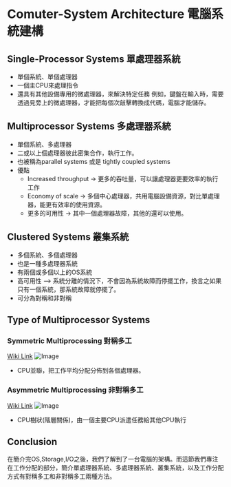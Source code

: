 # Comuter-System Architecture 電腦系統建構

## Single-Processor Systems 單處理器系統
- 單個系統、單個處理器
- 一個主CPU來處理指令
- 還具有其他設備專用的微處理器，來解決特定任務
    例如，鍵盤在輸入時，需要透過見旁上的微處理器，才能把每個次敲擊轉換成代碼，電腦才能儲存。


## Multiprocessor Systems 多處理器系統
- 單個系統、多處理器
- 二或以上個處理器彼此密集合作，執行工作。
- 也被稱為parallel systems 或是 tightly coupled systems
- 優點
  - Increased throughput -> 更多的吞吐量，可以讓處理器更要效率的執行工作
  - Economy of scale -> 多個中心處理器，共用電腦設備資源，對比單處理器，能更有效率的使用資源。
  - 更多的可用性 -> 其中一個處理器故障，其他的還可以使用。

## Clustered Systems 叢集系統
- 多個系統、多個處理器
- 也是一種多處理器系統
- 有兩個或多個以上的OS系統
- 高可用性 --> 系統分離的情況下，不會因為系統故障而停擺工作，換言之如果只有一個系統，那系統故障就停擺了。
- 可分為對稱和非對稱


## Type of Multiprocessor Systems

### Symmetric Multiprocessing 對稱多工
[Wiki Link](https://zh.wikipedia.org/wiki/%E5%AF%B9%E7%A7%B0%E5%A4%9A%E5%A4%84%E7%90%86)
![Image](https://i.imgur.com/vXEUbLH.png)

- CPU並聯，把工作平均分配分佈到各個處理器。

### Asymmetric Multiprocessing 非對稱多工
[Wiki Link](https://zh.wikipedia.org/wiki/%E9%9D%9E%E5%B0%8D%E7%A8%B1%E5%A4%9A%E8%99%95%E7%90%86)
![Image](https://i.imgur.com/tFhsE8a.png)

- CPU樹狀(階層關係)，由一個主要CPU派遣任務給其他CPU執行
 

## Conclusion

在簡介完OS,Storage,I/O之後，我們了解到了一台電腦的架構。而這節我們專注在工作分配的部分，簡介單處理器系統、多處理器系統、叢集系統，以及工作分配方式有對稱多工和非對稱多工兩種方法。